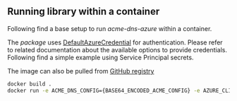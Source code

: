 ## Running library within a container

Following find a base setup to run _acme-dns-azure_ within a container.

The _package_ uses [DefaultAzureCredential](https://learn.microsoft.com/en-us/python/api/overview/azure/identity-readme?view=azure-python) for authentication. Please refer to related documentation about the available options to provide credentials.
Following find a simple example using Service Principal secrets.

The image can also be pulled from [GitHub registry](https://github.com/ZEISS/acme-dns-azure/pkgs/container/acme-dns-azure)

```bash
docker build .
docker run -e ACME_DNS_CONFIG={BASE64_ENCODED_ACME_CONFIG} -e AZURE_CLIENT_ID={AZURE_CLIENT_ID}  -e AZURE_CLIENT_SECRET={AZURE_CLIENT_SECRET} -e AZURE_TENANT_ID={AZURE_TENANT_ID}  {IMAGE_ID}
```
